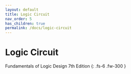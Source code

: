 ```yaml
---
layout: default
title: Logic Circuit
nav_order: 5
has_children: true
permalink: /docs/logic-circuit
---
```


# Logic Circuit

Fundamentals of Logic Design 7th Edition
{: .fs-6 .fw-300 }

